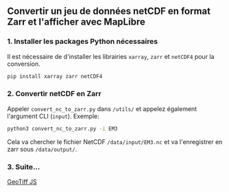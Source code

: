 ## Convertir un jeu de données netCDF en format Zarr et l'afficher avec MapLibre

### 1. Installer les packages Python nécessaires

Il est nécessaire de d'installer les librairies `xarray`, `zarr` et `netCDF4` pour la conversion.

``` bash
pip install xarray zarr netCDF4
```

### 2. Convertir netCDF en Zarr

Appeler `convert_nc_to_zarr.py` dans `/utils/` et appelez également l'argument CLI (`input`). Exemple:
``` bash
python3 convert_nc_to_zarr.py -i EM3
```

Cela va chercher le fichier NetCDF `/data/input/EM3.nc` et va l'enregistrer en zarr sous `/data/output/`.

### 3. Suite...

[GeoTiff JS](https://geotiffjs.github.io/geotiff.js/)